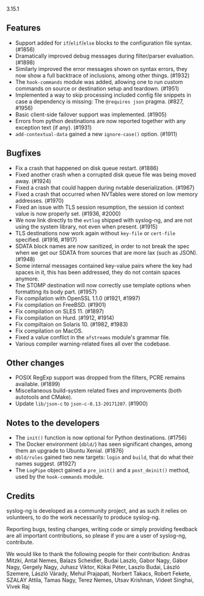 3.15.1

<!-- Thu, 19 Apr 2018 10:55:16 +0200 -->

## Features

 * Support added for `if`/`elif`/`else` blocks to the configuration file syntax.
   (#1856)
 * Dramatically improved debug messages during filter/parser evaluation. (#1898)
 * Similarly improved the error messages shown on syntax errors, they now show a
   full backtrace of inclusions, among other things. (#1932)
 * The `hook-commands` module was added, allowing one to run custom commands on
   source or destination setup and teardown. (#1951)
 * Implemented a way to skip processing included config file snippets in case a
   dependency is missing: The `@requires json` pragma. (#827, #1956)
 * Basic client-side failover support was implemented. (#1905)
 * Errors from python destinations are now reported together with any exception
   text (if any). (#1931)
 * `add-contextual-data` gained a new `ignore-case()` option. (#1911)

## Bugfixes

 * Fix a crash that happened on disk queue restart. (#1886)
 * Fixed another crash when a corrupted disk queue file was being moved away.
   (#1924)
 * Fixed a crash that could happen during nvtable deserialization. (#1967)
 * Fixed a crash that occurred when NVTables were stored on low memory
   addresses. (#1970)
 * Fixed an issue with TLS session resumption, the session id context value is
   now properly set. (#1936, #2000)
 * We now link directly to the `evtlog` shipped with syslog-ng, and are not
   using the system library, not even when present. (#1915)
 * TLS destinations now work again without `key-file` or `cert-file` specified.
   (#1916, #1917)
 * SDATA block names are now sanitized, in order to not break the spec when we
   get our SDATA from sources that are more lax (such as JSON). (#1948)
 * Some internal messages contained key-value pairs where the key had spaces in
   it, this has been addressed, they do not contain spaces anymore.
 * The STOMP destination will now correctly use template options when formatting
   its body part. (#1957)
 * Fix compilation with OpenSSL 1.1.0 (#1921, #1997)
 * Fix compilation on FreeBSD. (#1901)
 * Fix compilation on SLES 11. (#1897)
 * Fix compilation on Hurd. (#1912, #1914)
 * Fix compiltaion on Solaris 10. (#1982, #1983)
 * Fix compilation on MacOS.
 * Fixed a value conflict in the `afstreams` module's grammar file.
 * Various compiler warning-related fixes all over the codebase.

## Other changes

 * POSIX RegExp support was dropped from the filters, PCRE remains available. (#1899)
 * Miscellaneous build-system related fixes and improvements (both autotools and
   CMake).
 * Update `lib/json-c` to `json-c-0.13-20171207`. (#1900)

## Notes to the developers

 * The `init()` function is now optional for Python destinations. (#1756)
 * The Docker environment (`dbld/`) has seen significant changes, among them an
   upgrade to Ubuntu Xenial. (#1876)
 * `dbld/rules` gained two new targets: `login` and `build`, that do what their
   names suggest. (#1927)
 * The `LogPipe` object gained a `pre_init()` and a `post_deinit()` method, used
   by the `hook-commands` module.

## Credits

syslog-ng is developed as a community project, and as such it relies
on volunteers, to do the work necessarily to produce syslog-ng.

Reporting bugs, testing changes, writing code or simply providing
feedback are all important contributions, so please if you are a user
of syslog-ng, contribute.

We would like to thank the following people for their contribution:
Andras Mitzki, Antal Nemes, Balazs Scheidler, Budai Laszlo, Gabor Nagy, Gábor
Nagy, Gergely Nagy, Juhasz Viktor, Kókai Péter, Laszlo Budai, László Szemere,
László Várady, Mehul Prajapati, Norbert Takacs, Robert Fekete, SZALAY Attila,
Tamas Nagy, Terez Nemes, Utsav Krishnan, Videet Singhai, Vivek Raj
